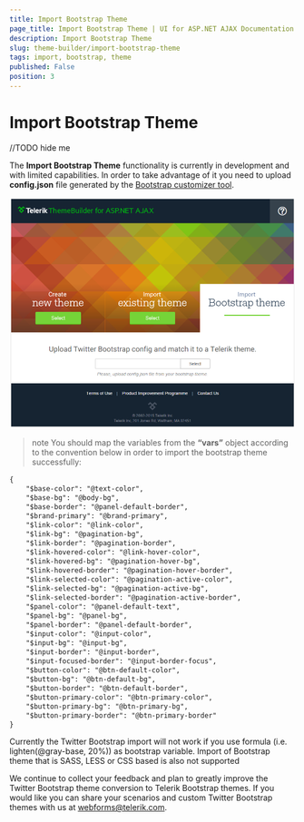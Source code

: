 ```yaml
---
title: Import Bootstrap Theme
page_title: Import Bootstrap Theme | UI for ASP.NET AJAX Documentation
description: Import Bootstrap Theme
slug: theme-builder/import-bootstrap-theme
tags: import, bootstrap, theme
published: False
position: 3
---
```


# Import Bootstrap Theme 

//TODO hide me

The **Import Bootstrap Theme** functionality is currently in development and with limited capabilities.  In order to take advantage of it you need to upload **config.json** file generated by the [Bootstrap customizer tool](http://getbootstrap.com/customize/).

![Themebuilder import existing theme](images/theme-builder-import-bootstrap-theme.png)

>note You should map the variables from the **“vars”** object according to the convention below in order to import the bootstrap theme successfully:

````
{
    "$base-color": "@text-color",
    "$base-bg": "@body-bg",
    "$base-border": "@panel-default-border",
    "$brand-primary": "@brand-primary",
    "$link-color": "@link-color",
    "$link-bg": "@pagination-bg",
    "$link-border": "@pagination-border",
    "$link-hovered-color": "@link-hover-color",
    "$link-hovered-bg": "@pagination-hover-bg",
    "$link-hovered-border": "@pagination-hover-border",
    "$link-selected-color": "@pagination-active-color",
    "$link-selected-bg": "@pagination-active-bg",
    "$link-selected-border": "@pagination-active-border",
    "$panel-color": "@panel-default-text",
    "$panel-bg": "@panel-bg",
    "$panel-border": "@panel-default-border",
    "$input-color": "@input-color",
    "$input-bg": "@input-bg",
    "$input-border": "@input-border",
    "$input-focused-border": "@input-border-focus",
    "$button-color": "@btn-default-color",
    "$button-bg": "@btn-default-bg",
    "$button-border": "@btn-default-border",
    "$button-primary-color": "@btn-primary-color",
    "$button-primary-bg": "@btn-primary-bg",
    "$button-primary-border": "@btn-primary-border"
}
````

Currently the Twitter Bootstrap import will not work if you use formula (i.e. lighten(@gray-base, 20%)) as bootstrap variable. Import of Bootstrap theme that is SASS, LESS or CSS based is also not supported 

We continue to collect your feedback and plan to greatly improve the Twitter Bootstrap theme conversion to Telerik Bootstrap themes. If you would like you can share your scenarios and custom Twitter Bootstrap themes with us at [webforms@telerik.com](file://webforms@telerik.com/). 

